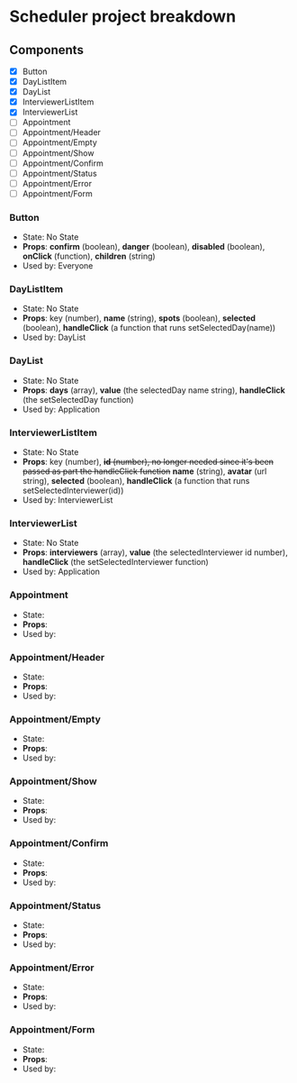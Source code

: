 # Scheduler project breakdown

## Components

- [x] Button
- [x] DayListItem
- [x] DayList
- [x] InterviewerListItem
- [x] InterviewerList
- [ ] Appointment
- [ ] Appointment/Header
- [ ] Appointment/Empty
- [ ] Appointment/Show
- [ ] Appointment/Confirm
- [ ] Appointment/Status
- [ ] Appointment/Error
- [ ] Appointment/Form

### Button

- State: No State
- __Props__: __confirm__ (boolean), __danger__ (boolean), __disabled__ (boolean), __onClick__ (function), __children__ (string)
- Used by: Everyone

### DayListItem

- State: No State
- __Props__: key (number), __name__ (string), __spots__ (boolean), __selected__ (boolean), __handleClick__ (a function that runs setSelectedDay(name))
- Used by: DayList

### DayList

- State: No State
- __Props__: __days__ (array), __value__ (the selectedDay name string),  __handleClick__ (the setSelectedDay function)
- Used by: Application

### InterviewerListItem

- State: No State
- __Props__: key (number), ~~__id__ (number), no longer needed since it's been passed as part the handleClick function~~ __name__ (string), __avatar__ (url string), __selected__ (boolean), __handleClick__ (a function that runs setSelectedInterviewer(id))
- Used by: InterviewerList

### InterviewerList

- State: No State
- __Props__: __interviewers__ (array), __value__ (the selectedInterviewer id number), __handleClick__ (the setSelectedInterviewer function)
- Used by: Application

### Appointment

- State:
- __Props__:
- Used by:

### Appointment/Header

- State:
- __Props__:
- Used by:

### Appointment/Empty

- State:
- __Props__:
- Used by:

### Appointment/Show

- State:
- __Props__:
- Used by:

### Appointment/Confirm

- State:
- __Props__:
- Used by:

### Appointment/Status

- State:
- __Props__:
- Used by:

### Appointment/Error

- State:
- __Props__:
- Used by:

### Appointment/Form

- State:
- __Props__:
- Used by: